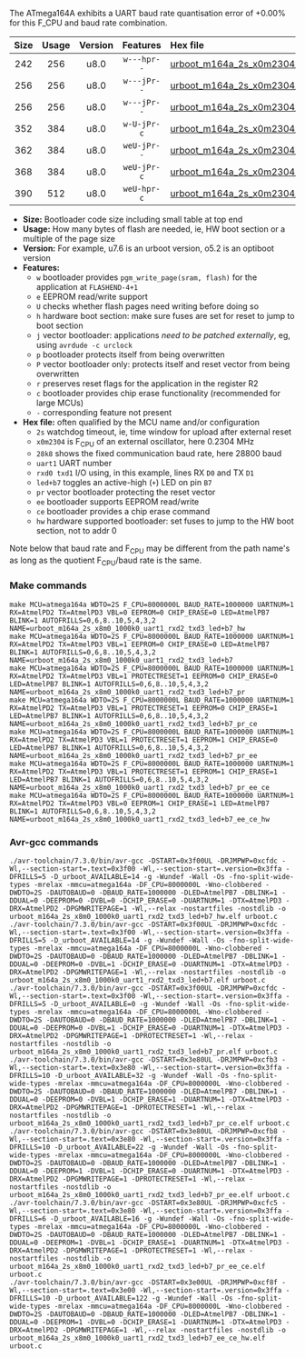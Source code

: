 The ATmega164A exhibits a UART baud rate quantisation error of +0.00% for this F_CPU and baud rate combination.

|Size|Usage|Version|Features|Hex file|
|:-:|:-:|:-:|:-:|:--|
|242|256|u8.0|`w---hpr--`|[urboot_m164a_2s_x0m2304_28k8_uart1_rxd2_txd3_led+b7_hw.hex](https://raw.githubusercontent.com/stefanrueger/urboot.hex/main/mcus/atmega164a/watchdog_2_s/external_oscillator_x/%2B0m230400_hz/%2B%2B28k8_baud/uart1_rxd2_txd3/led%2Bb7/urboot_m164a_2s_x0m2304_28k8_uart1_rxd2_txd3_led%2Bb7_hw.hex)|
|256|256|u8.0|`w---jPr--`|[urboot_m164a_2s_x0m2304_28k8_uart1_rxd2_txd3_led+b7.hex](https://raw.githubusercontent.com/stefanrueger/urboot.hex/main/mcus/atmega164a/watchdog_2_s/external_oscillator_x/%2B0m230400_hz/%2B%2B28k8_baud/uart1_rxd2_txd3/led%2Bb7/urboot_m164a_2s_x0m2304_28k8_uart1_rxd2_txd3_led%2Bb7.hex)|
|256|256|u8.0|`w---jPr--`|[urboot_m164a_2s_x0m2304_28k8_uart1_rxd2_txd3_led+b7_pr.hex](https://raw.githubusercontent.com/stefanrueger/urboot.hex/main/mcus/atmega164a/watchdog_2_s/external_oscillator_x/%2B0m230400_hz/%2B%2B28k8_baud/uart1_rxd2_txd3/led%2Bb7/urboot_m164a_2s_x0m2304_28k8_uart1_rxd2_txd3_led%2Bb7_pr.hex)|
|352|384|u8.0|`w-U-jPr-c`|[urboot_m164a_2s_x0m2304_28k8_uart1_rxd2_txd3_led+b7_pr_ce.hex](https://raw.githubusercontent.com/stefanrueger/urboot.hex/main/mcus/atmega164a/watchdog_2_s/external_oscillator_x/%2B0m230400_hz/%2B%2B28k8_baud/uart1_rxd2_txd3/led%2Bb7/urboot_m164a_2s_x0m2304_28k8_uart1_rxd2_txd3_led%2Bb7_pr_ce.hex)|
|362|384|u8.0|`weU-jPr--`|[urboot_m164a_2s_x0m2304_28k8_uart1_rxd2_txd3_led+b7_pr_ee.hex](https://raw.githubusercontent.com/stefanrueger/urboot.hex/main/mcus/atmega164a/watchdog_2_s/external_oscillator_x/%2B0m230400_hz/%2B%2B28k8_baud/uart1_rxd2_txd3/led%2Bb7/urboot_m164a_2s_x0m2304_28k8_uart1_rxd2_txd3_led%2Bb7_pr_ee.hex)|
|368|384|u8.0|`weU-jPr-c`|[urboot_m164a_2s_x0m2304_28k8_uart1_rxd2_txd3_led+b7_pr_ee_ce.hex](https://raw.githubusercontent.com/stefanrueger/urboot.hex/main/mcus/atmega164a/watchdog_2_s/external_oscillator_x/%2B0m230400_hz/%2B%2B28k8_baud/uart1_rxd2_txd3/led%2Bb7/urboot_m164a_2s_x0m2304_28k8_uart1_rxd2_txd3_led%2Bb7_pr_ee_ce.hex)|
|390|512|u8.0|`weU-hpr-c`|[urboot_m164a_2s_x0m2304_28k8_uart1_rxd2_txd3_led+b7_ee_ce_hw.hex](https://raw.githubusercontent.com/stefanrueger/urboot.hex/main/mcus/atmega164a/watchdog_2_s/external_oscillator_x/%2B0m230400_hz/%2B%2B28k8_baud/uart1_rxd2_txd3/led%2Bb7/urboot_m164a_2s_x0m2304_28k8_uart1_rxd2_txd3_led%2Bb7_ee_ce_hw.hex)|

- **Size:** Bootloader code size including small table at top end
- **Usage:** How many bytes of flash are needed, ie, HW boot section or a multiple of the page size
- **Version:** For example, u7.6 is an urboot version, o5.2 is an optiboot version
- **Features:**
  + `w` bootloader provides `pgm_write_page(sram, flash)` for the application at `FLASHEND-4+1`
  + `e` EEPROM read/write support
  + `U` checks whether flash pages need writing before doing so
  + `h` hardware boot section: make sure fuses are set for reset to jump to boot section
  + `j` vector bootloader: applications *need to be patched externally*, eg, using `avrdude -c urclock`
  + `p` bootloader protects itself from being overwritten
  + `P` vector bootloader only: protects itself and reset vector from being overwritten
  + `r` preserves reset flags for the application in the register R2
  + `c` bootloader provides chip erase functionality (recommended for large MCUs)
  + `-` corresponding feature not present
- **Hex file:** often qualified by the MCU name and/or configuration
  + `2s` watchdog timeout, ie, time window for upload after external reset
  + `x0m2304` is F<sub>CPU</sub> of an external oscillator, here 0.2304 MHz
  + `28k8` shows the fixed communication baud rate, here 28800 baud
  + `uart1` UART number
  + `rxd0 txd1` I/O using, in this example, lines RX `D0` and TX `D1`
  + `led+b7` toggles an active-high (`+`) LED on pin `B7`
  + `pr` vector bootloader protecting the reset vector
  + `ee` bootloader supports EEPROM read/write
  + `ce` bootloader provides a chip erase command
  + `hw` hardware supported bootloader: set fuses to jump to the HW boot section, not to addr 0


Note below that baud rate and F<sub>CPU</sub> may be different from the path name's as long as the quotient F<sub>CPU</sub>/baud rate is the same.

### Make commands
```
make MCU=atmega164a WDTO=2S F_CPU=8000000L BAUD_RATE=1000000 UARTNUM=1 RX=AtmelPD2 TX=AtmelPD3 VBL=0 EEPROM=0 CHIP_ERASE=0 LED=AtmelPB7 BLINK=1 AUTOFRILLS=0,6,8..10,5,4,3,2 NAME=urboot_m164a_2s_x8m0_1000k0_uart1_rxd2_txd3_led+b7_hw
make MCU=atmega164a WDTO=2S F_CPU=8000000L BAUD_RATE=1000000 UARTNUM=1 RX=AtmelPD2 TX=AtmelPD3 VBL=1 EEPROM=0 CHIP_ERASE=0 LED=AtmelPB7 BLINK=1 AUTOFRILLS=0,6,8..10,5,4,3,2 NAME=urboot_m164a_2s_x8m0_1000k0_uart1_rxd2_txd3_led+b7
make MCU=atmega164a WDTO=2S F_CPU=8000000L BAUD_RATE=1000000 UARTNUM=1 RX=AtmelPD2 TX=AtmelPD3 VBL=1 PROTECTRESET=1 EEPROM=0 CHIP_ERASE=0 LED=AtmelPB7 BLINK=1 AUTOFRILLS=0,6,8..10,5,4,3,2 NAME=urboot_m164a_2s_x8m0_1000k0_uart1_rxd2_txd3_led+b7_pr
make MCU=atmega164a WDTO=2S F_CPU=8000000L BAUD_RATE=1000000 UARTNUM=1 RX=AtmelPD2 TX=AtmelPD3 VBL=1 PROTECTRESET=1 EEPROM=0 CHIP_ERASE=1 LED=AtmelPB7 BLINK=1 AUTOFRILLS=0,6,8..10,5,4,3,2 NAME=urboot_m164a_2s_x8m0_1000k0_uart1_rxd2_txd3_led+b7_pr_ce
make MCU=atmega164a WDTO=2S F_CPU=8000000L BAUD_RATE=1000000 UARTNUM=1 RX=AtmelPD2 TX=AtmelPD3 VBL=1 PROTECTRESET=1 EEPROM=1 CHIP_ERASE=0 LED=AtmelPB7 BLINK=1 AUTOFRILLS=0,6,8..10,5,4,3,2 NAME=urboot_m164a_2s_x8m0_1000k0_uart1_rxd2_txd3_led+b7_pr_ee
make MCU=atmega164a WDTO=2S F_CPU=8000000L BAUD_RATE=1000000 UARTNUM=1 RX=AtmelPD2 TX=AtmelPD3 VBL=1 PROTECTRESET=1 EEPROM=1 CHIP_ERASE=1 LED=AtmelPB7 BLINK=1 AUTOFRILLS=0,6,8..10,5,4,3,2 NAME=urboot_m164a_2s_x8m0_1000k0_uart1_rxd2_txd3_led+b7_pr_ee_ce
make MCU=atmega164a WDTO=2S F_CPU=8000000L BAUD_RATE=1000000 UARTNUM=1 RX=AtmelPD2 TX=AtmelPD3 VBL=0 EEPROM=1 CHIP_ERASE=1 LED=AtmelPB7 BLINK=1 AUTOFRILLS=0,6,8..10,5,4,3,2 NAME=urboot_m164a_2s_x8m0_1000k0_uart1_rxd2_txd3_led+b7_ee_ce_hw
```

### Avr-gcc commands
```
./avr-toolchain/7.3.0/bin/avr-gcc -DSTART=0x3f00UL -DRJMPWP=0xcfdc -Wl,--section-start=.text=0x3f00 -Wl,--section-start=.version=0x3ffa -DFRILLS=5 -D_urboot_AVAILABLE=14 -g -Wundef -Wall -Os -fno-split-wide-types -mrelax -mmcu=atmega164a -DF_CPU=8000000L -Wno-clobbered -DWDTO=2S -DAUTOBAUD=0 -DBAUD_RATE=1000000 -DLED=AtmelPB7 -DBLINK=1 -DDUAL=0 -DEEPROM=0 -DVBL=0 -DCHIP_ERASE=0 -DUARTNUM=1 -DTX=AtmelPD3 -DRX=AtmelPD2 -DPGMWRITEPAGE=1 -Wl,--relax -nostartfiles -nostdlib -o urboot_m164a_2s_x8m0_1000k0_uart1_rxd2_txd3_led+b7_hw.elf urboot.c
./avr-toolchain/7.3.0/bin/avr-gcc -DSTART=0x3f00UL -DRJMPWP=0xcfdc -Wl,--section-start=.text=0x3f00 -Wl,--section-start=.version=0x3ffa -DFRILLS=5 -D_urboot_AVAILABLE=14 -g -Wundef -Wall -Os -fno-split-wide-types -mrelax -mmcu=atmega164a -DF_CPU=8000000L -Wno-clobbered -DWDTO=2S -DAUTOBAUD=0 -DBAUD_RATE=1000000 -DLED=AtmelPB7 -DBLINK=1 -DDUAL=0 -DEEPROM=0 -DVBL=1 -DCHIP_ERASE=0 -DUARTNUM=1 -DTX=AtmelPD3 -DRX=AtmelPD2 -DPGMWRITEPAGE=1 -Wl,--relax -nostartfiles -nostdlib -o urboot_m164a_2s_x8m0_1000k0_uart1_rxd2_txd3_led+b7.elf urboot.c
./avr-toolchain/7.3.0/bin/avr-gcc -DSTART=0x3f00UL -DRJMPWP=0xcfdc -Wl,--section-start=.text=0x3f00 -Wl,--section-start=.version=0x3ffa -DFRILLS=5 -D_urboot_AVAILABLE=0 -g -Wundef -Wall -Os -fno-split-wide-types -mrelax -mmcu=atmega164a -DF_CPU=8000000L -Wno-clobbered -DWDTO=2S -DAUTOBAUD=0 -DBAUD_RATE=1000000 -DLED=AtmelPB7 -DBLINK=1 -DDUAL=0 -DEEPROM=0 -DVBL=1 -DCHIP_ERASE=0 -DUARTNUM=1 -DTX=AtmelPD3 -DRX=AtmelPD2 -DPGMWRITEPAGE=1 -DPROTECTRESET=1 -Wl,--relax -nostartfiles -nostdlib -o urboot_m164a_2s_x8m0_1000k0_uart1_rxd2_txd3_led+b7_pr.elf urboot.c
./avr-toolchain/7.3.0/bin/avr-gcc -DSTART=0x3e80UL -DRJMPWP=0xcfb3 -Wl,--section-start=.text=0x3e80 -Wl,--section-start=.version=0x3ffa -DFRILLS=10 -D_urboot_AVAILABLE=32 -g -Wundef -Wall -Os -fno-split-wide-types -mrelax -mmcu=atmega164a -DF_CPU=8000000L -Wno-clobbered -DWDTO=2S -DAUTOBAUD=0 -DBAUD_RATE=1000000 -DLED=AtmelPB7 -DBLINK=1 -DDUAL=0 -DEEPROM=0 -DVBL=1 -DCHIP_ERASE=1 -DUARTNUM=1 -DTX=AtmelPD3 -DRX=AtmelPD2 -DPGMWRITEPAGE=1 -DPROTECTRESET=1 -Wl,--relax -nostartfiles -nostdlib -o urboot_m164a_2s_x8m0_1000k0_uart1_rxd2_txd3_led+b7_pr_ce.elf urboot.c
./avr-toolchain/7.3.0/bin/avr-gcc -DSTART=0x3e80UL -DRJMPWP=0xcfb8 -Wl,--section-start=.text=0x3e80 -Wl,--section-start=.version=0x3ffa -DFRILLS=10 -D_urboot_AVAILABLE=22 -g -Wundef -Wall -Os -fno-split-wide-types -mrelax -mmcu=atmega164a -DF_CPU=8000000L -Wno-clobbered -DWDTO=2S -DAUTOBAUD=0 -DBAUD_RATE=1000000 -DLED=AtmelPB7 -DBLINK=1 -DDUAL=0 -DEEPROM=1 -DVBL=1 -DCHIP_ERASE=0 -DUARTNUM=1 -DTX=AtmelPD3 -DRX=AtmelPD2 -DPGMWRITEPAGE=1 -DPROTECTRESET=1 -Wl,--relax -nostartfiles -nostdlib -o urboot_m164a_2s_x8m0_1000k0_uart1_rxd2_txd3_led+b7_pr_ee.elf urboot.c
./avr-toolchain/7.3.0/bin/avr-gcc -DSTART=0x3e80UL -DRJMPWP=0xcfc5 -Wl,--section-start=.text=0x3e80 -Wl,--section-start=.version=0x3ffa -DFRILLS=6 -D_urboot_AVAILABLE=16 -g -Wundef -Wall -Os -fno-split-wide-types -mrelax -mmcu=atmega164a -DF_CPU=8000000L -Wno-clobbered -DWDTO=2S -DAUTOBAUD=0 -DBAUD_RATE=1000000 -DLED=AtmelPB7 -DBLINK=1 -DDUAL=0 -DEEPROM=1 -DVBL=1 -DCHIP_ERASE=1 -DUARTNUM=1 -DTX=AtmelPD3 -DRX=AtmelPD2 -DPGMWRITEPAGE=1 -DPROTECTRESET=1 -Wl,--relax -nostartfiles -nostdlib -o urboot_m164a_2s_x8m0_1000k0_uart1_rxd2_txd3_led+b7_pr_ee_ce.elf urboot.c
./avr-toolchain/7.3.0/bin/avr-gcc -DSTART=0x3e00UL -DRJMPWP=0xcf8f -Wl,--section-start=.text=0x3e00 -Wl,--section-start=.version=0x3ffa -DFRILLS=10 -D_urboot_AVAILABLE=122 -g -Wundef -Wall -Os -fno-split-wide-types -mrelax -mmcu=atmega164a -DF_CPU=8000000L -Wno-clobbered -DWDTO=2S -DAUTOBAUD=0 -DBAUD_RATE=1000000 -DLED=AtmelPB7 -DBLINK=1 -DDUAL=0 -DEEPROM=1 -DVBL=0 -DCHIP_ERASE=1 -DUARTNUM=1 -DTX=AtmelPD3 -DRX=AtmelPD2 -DPGMWRITEPAGE=1 -Wl,--relax -nostartfiles -nostdlib -o urboot_m164a_2s_x8m0_1000k0_uart1_rxd2_txd3_led+b7_ee_ce_hw.elf urboot.c
```

